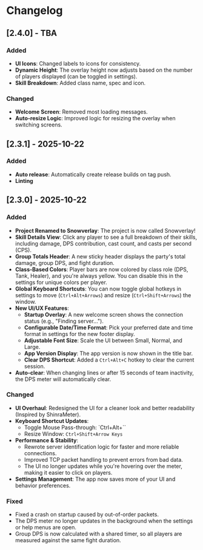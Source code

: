# Changelog

## [2.4.0] - TBA

### Added
- **UI Icons**: Changed labels to icons for consistency.
- **Dynamic Height**: The overlay height now adjusts based on the number of players displayed (can be toggled in settings).
- **Skill Breakdown**: Added class name, spec and icon.

### Changed
- **Welcome Screen**: Removed most loading messages.
- **Auto-resize Logic**: Improved logic for resizing the overlay when switching screens.

## [2.3.1] - 2025-10-22

### Added

- **Auto release**: Automatically create release builds on tag push.
- **Linting**

## [2.3.0] - 2025-10-22

### Added

- **Project Renamed to Snowverlay**: The project is now called Snowverlay!
- **Skill Details View**: Click any player to see a full breakdown of their skills, including damage, DPS contribution, cast count, and casts per second (CPS).
- **Group Totals Header**: A new sticky header displays the party's total damage, group DPS, and fight duration.
- **Class-Based Colors**: Player bars are now colored by class role (DPS, Tank, Healer), and you're always yellow. You can disable this in the settings for unique colors per player.
- **Global Keyboard Shortcuts**: You can now toggle global hotkeys in settings to move (`Ctrl+Alt+Arrows`) and resize (`Ctrl+Shift+Arrows`) the window.
- **New UI/UX Features**:
    - **Startup Overlay**: A new welcome screen shows the connection status (e.g., "Finding server...").
    - **Configurable Date/Time Format**: Pick your preferred date and time format in settings for the new footer display.
    - **Adjustable Font Size**: Scale the UI between Small, Normal, and Large.
    - **App Version Display**: The app version is now shown in the title bar.
    - **Clear DPS Shortcut**: Added a `Ctrl+Alt+C` hotkey to clear the current session.
- **Auto-clear**: When changing lines or after 15 seconds of team inactivity, the DPS meter will automatically clear.

### Changed

- **UI Overhaul**: Redesigned the UI for a cleaner look and better readability (Inspired by ShinraMeter).
- **Keyboard Shortcut Updates**:
    - Toggle Mouse Pass-through: `Ctrl+Alt+\``
    - Resize Window: `Ctrl+Shift+Arrow Keys`
- **Performance & Stability**:
    - Rewrote server identification logic for faster and more reliable connections.
    - Improved TCP packet handling to prevent errors from bad data.
    - The UI no longer updates while you're hovering over the meter, making it easier to click on players.
- **Settings Management**: The app now saves more of your UI and behavior preferences.

### Fixed

- Fixed a crash on startup caused by out-of-order packets.
- The DPS meter no longer updates in the background when the settings or help menus are open.
- Group DPS is now calculated with a shared timer, so all players are measured against the same fight duration.
